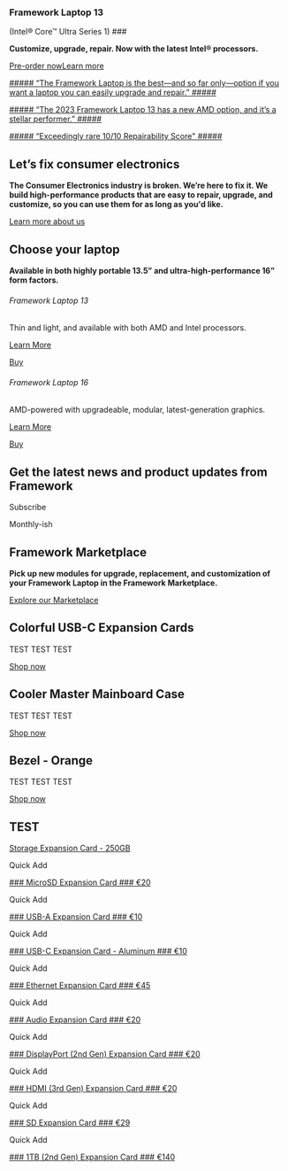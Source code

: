 ### Framework Laptop 13
(Intel® Core™ Ultra Series 1) ###

**Customize, upgrade, repair. Now with the latest Intel® processors.**

[Pre-order now](/de/en/products/laptop13-diy-intel-ultra-1/configuration/new)[Learn more](/de/en/products/laptop13-diy-intel-ultra-1)

[##### “The Framework Laptop is the best—and so far only—option if you want a laptop you can easily upgrade and repair.” #####](https://www.nytimes.com/wirecutter/reviews/best-laptops/#the-most-repairable-laptop)

[##### “The 2023 Framework Laptop 13 has a new AMD option, and it’s a stellar performer.” #####](https://www.theverge.com/23911664/framework-laptop-13-2023-amd-review)

[##### “Exceedingly rare 10/10 Repairability Score" #####](https://www.youtube.com/watch?v=AV2umY3R0vw)

Let’s fix consumer electronics
----------

**The Consumer Electronics industry is broken. We’re here to fix it. We build high-performance products that are easy to repair, upgrade, and customize, so you can use them for as long as you'd like.**

[Learn more about us](/about)

Choose your laptop
----------

**Available in both highly portable 13.5” and ultra-high-performance 16” form factors.**

[](/products/laptop13-diy-intel-ultra-1/configuration/new)

###### Framework Laptop 13 ######

Thin and light, and available with both AMD and Intel processors.

[Learn More](/products/laptop13-diy-intel-ultra-1)

[Buy](/products/laptop13-diy-intel-ultra-1/configuration/new)

[](/products/laptop16-diy-amd-7040/configuration/new)

###### Framework Laptop 16 ######

AMD-powered with upgradeable, modular, latest-generation graphics.

[Learn More](/products/laptop16-diy-amd-7040)

[Buy](/products/laptop16-diy-amd-7040/configuration/new)

Get the latest news and product updates from Framework
----------

Subscribe

Monthly-ish

Framework Marketplace
----------

**Pick up new modules for upgrade, replacement, and customization of your Framework Laptop in the Framework Marketplace.**

[Explore our Marketplace](/de/en/marketplace)

Colorful USB-C Expansion Cards
----------

TEST TEST TEST

[Shop now](https://frame.work/products/usb-c-expansion-card?v=FRACCQ0005)

Cooler Master Mainboard Case
----------

TEST TEST TEST

[Shop now](https://frame.work/products/cooler-master-mainboard-case)

Bezel - Orange
----------

TEST TEST TEST

[Shop now](https://frame.work/products/bezel?v=FRANCB0013)

TEST
----------

[Storage Expansion Card - 250GB](https://frame.work/products/storage-expansion-card-2nd-gen?v=FRACCFBZ0AR)

[](/de/en/products/microsd-expansion-card?v=FRACCMBZ01)

Quick Add

[### MicroSD Expansion Card ### €20](/de/en/products/microsd-expansion-card?v=FRACCMBZ01)

[](/de/en/products/usb-a-expansion-card)

Quick Add

[### USB-A Expansion Card ### €10](/de/en/products/usb-a-expansion-card)

[](/de/en/products/usb-c-expansion-card?v=FRACCKBZ01)

Quick Add

[### USB-C Expansion Card - Aluminum ### €10](/de/en/products/usb-c-expansion-card?v=FRACCKBZ01)

[](/de/en/products/ethernet-expansion-card?v=FRACCTBZ00)

Quick Add

[### Ethernet Expansion Card ### €45](/de/en/products/ethernet-expansion-card?v=FRACCTBZ00)

[](/de/en/products/audio-expansion-card)

Quick Add

[### Audio Expansion Card ### €20](/de/en/products/audio-expansion-card)

[](/de/en/products/displayport-2nd-gen-expansion-card)

Quick Add

[### DisplayPort (2nd Gen) Expansion Card ### €20](/de/en/products/displayport-2nd-gen-expansion-card)

[](/de/en/products/hdmi-expansion-card-3rd-gen)

Quick Add

[### HDMI (3rd Gen) Expansion Card ### €20](/de/en/products/hdmi-expansion-card-3rd-gen)

[](/de/en/products/sd-expansion-card)

Quick Add

[### SD Expansion Card ### €29](/de/en/products/sd-expansion-card)

[](/de/en/products/storage-expansion-card-2nd-gen?v=FRACCFBZ0A-2)

Quick Add

[### 1TB (2nd Gen) Expansion Card ### €140](/de/en/products/storage-expansion-card-2nd-gen?v=FRACCFBZ0A-2)
